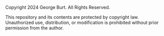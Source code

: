 Copyright 2024 George Burt. All Rights Reserved.

This repository and its contents are protected by copyright law. Unauthorized use, distribution, or modification is prohibited without prior permission from the author.
